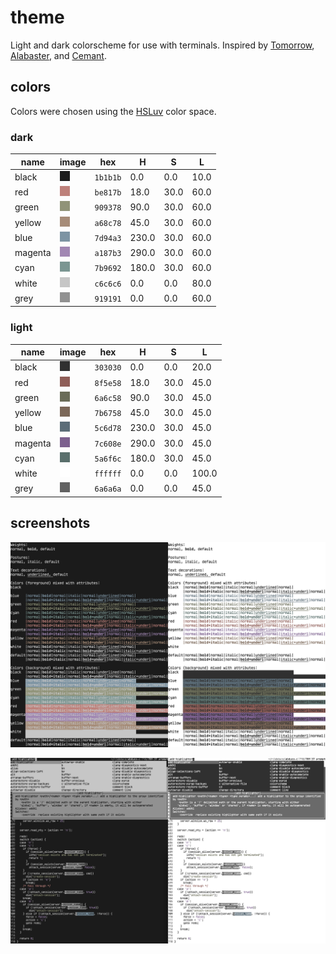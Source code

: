 # theme

Light and dark colorscheme for use with terminals. Inspired by [Tomorrow](https://github.com/chriskempson/tomorrow-theme), [Alabaster](https://github.com/tonsky/sublime-scheme-alabaster), and [Cemant](https://github.com/blobject/cemant).

## colors

Colors were chosen using the [HSLuv](https://www.hsluv.org/) color space.

### dark

| name    | image                    | hex      | H     | S    | L     |
|---------|--------------------------|----------|-------|------|-------|
| black   | ![black](./pub/d0.png)   | `1b1b1b` |   0.0 |  0.0 |  10.0 |
| red     | ![red](./pub/d1.png)     | `be817b` |  18.0 | 30.0 |  60.0 |
| green   | ![green](./pub/d2.png)   | `909378` |  90.0 | 30.0 |  60.0 |
| yellow  | ![yellow](./pub/d3.png)  | `a68c78` |  45.0 | 30.0 |  60.0 |
| blue    | ![blue](./pub/d4.png)    | `7d94a3` | 230.0 | 30.0 |  60.0 |
| magenta | ![magenta](./pub/d5.png) | `a187b3` | 290.0 | 30.0 |  60.0 |
| cyan    | ![cyan](./pub/d6.png)    | `7b9692` | 180.0 | 30.0 |  60.0 |
| white   | ![white](./pub/d7.png)   | `c6c6c6` |   0.0 |  0.0 |  80.0 |
| grey    | ![grey](./pub/d8.png)    | `919191` |   0.0 |  0.0 |  60.0 |

### light

| name    | image                    | hex      | H     | S    | L     |
|---------|--------------------------|----------|-------|------|-------|
| black   | ![black](./pub/l0.png)   | `303030` |   0.0 |  0.0 |  20.0 |
| red     | ![red](./pub/l1.png)     | `8f5e58` |  18.0 | 30.0 |  45.0 |
| green   | ![green](./pub/l2.png)   | `6a6c58` |  90.0 | 30.0 |  45.0 |
| yellow  | ![yellow](./pub/l3.png)  | `7b6758` |  45.0 | 30.0 |  45.0 |
| blue    | ![blue](./pub/l4.png)    | `5c6d78` | 230.0 | 30.0 |  45.0 |
| magenta | ![magenta](./pub/l5.png) | `7c608e` | 290.0 | 30.0 |  45.0 |
| cyan    | ![cyan](./pub/l6.png)    | `5a6f6c` | 180.0 | 30.0 |  45.0 |
| white   | ![white](./pub/l7.png)   | `ffffff` |   0.0 |  0.0 | 100.0 |
| grey    | ![grey](./pub/l8.png)    | `6a6a6a` |   0.0 |  0.0 |  45.0 |

## screenshots

![Alacritty](./pub/a.png)

![Kakoune](./pub/k.png)
